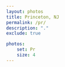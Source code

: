 ```yaml
---
layout: photos
title: Princeton, NJ
permalink: /pr/
description: "."
exclude: true

photos:
    set: Pr
    size: 4
---
```

